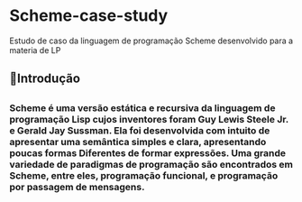 ﻿# Scheme-case-study 
 Estudo de caso da linguagem de programação Scheme desenvolvido para a materia de LP
 
 <h2>📌Introdução<h2>
 <h3> Scheme é uma versão estática e recursiva da linguagem de programação Lisp cujos inventores foram Guy Lewis Steele Jr. e Gerald Jay Sussman. Ela foi desenvolvida com intuito de apresentar uma semântica simples e clara, apresentando poucas formas Diferentes de formar expressões. Uma grande variedade de paradigmas de programação são encontrados em Scheme, entre eles, programação funcional, e programação por passagem de mensagens.<h3>
